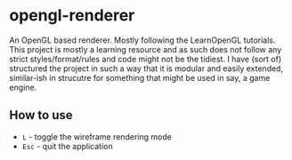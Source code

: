 # opengl-renderer
An OpenGL based renderer. Mostly following the LearnOpenGL tutorials. This project is mostly a learning resource and as such does not follow any strict styles/format/rules and code might not be the tidiest.
I have (sort of) structured the project in such a way that it is modular and easily extended, similar-ish in strucutre for something that might be used in say, a game engine.

## How to use

- `L` - toggle the wireframe rendering mode
- `Esc` - quit the application
